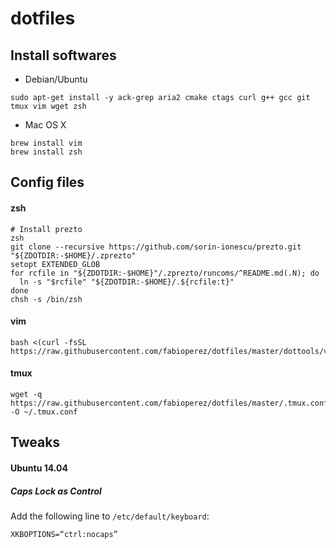 # dotfiles

## Install softwares
* Debian/Ubuntu
```
sudo apt-get install -y ack-grep aria2 cmake ctags curl g++ gcc git tmux vim wget zsh
```

* Mac OS X
```
brew install vim
brew install zsh
```
## Config files

#### zsh
```
# Install prezto
zsh
git clone --recursive https://github.com/sorin-ionescu/prezto.git "${ZDOTDIR:-$HOME}/.zprezto"
setopt EXTENDED_GLOB
for rcfile in "${ZDOTDIR:-$HOME}"/.zprezto/runcoms/^README.md(.N); do
  ln -s "$rcfile" "${ZDOTDIR:-$HOME}/.${rcfile:t}"
done
chsh -s /bin/zsh
```

#### vim
```
bash <(curl -fsSL https://raw.githubusercontent.com/fabioperez/dotfiles/master/dottools/vimstall.sh)
```

#### tmux
```
wget -q https://raw.githubusercontent.com/fabioperez/dotfiles/master/.tmux.conf -O ~/.tmux.conf
```

## Tweaks

#### Ubuntu 14.04

##### Caps Lock as Control
Add the following line to `/etc/default/keyboard`:

```
XKBOPTIONS=“ctrl:nocaps”
```
